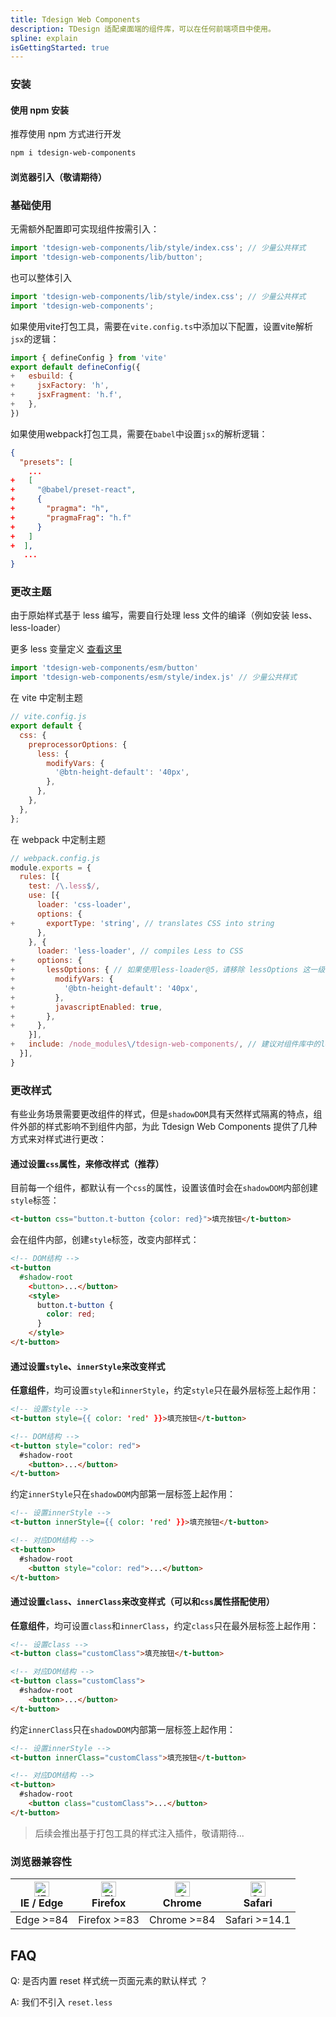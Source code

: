 ```yaml
---
title: Tdesign Web Components
description: TDesign 适配桌面端的组件库，可以在任何前端项目中使用。
spline: explain
isGettingStarted: true
---
```


### 安装

#### 使用 npm 安装

推荐使用 npm 方式进行开发

```bash
npm i tdesign-web-components
```

#### 浏览器引入（敬请期待）

### 基础使用

无需额外配置即可实现组件按需引入：

```javascript
import 'tdesign-web-components/lib/style/index.css'; // 少量公共样式
import 'tdesign-web-components/lib/button';
```

也可以整体引入

```javascript
import 'tdesign-web-components/lib/style/index.css'; // 少量公共样式
import 'tdesign-web-components';
```

如果使用vite打包工具，需要在`vite.config.ts`中添加以下配置，设置vite解析`jsx`的逻辑：

```javascript
import { defineConfig } from 'vite'
export default defineConfig({
+   esbuild: {
+     jsxFactory: 'h',
+     jsxFragment: 'h.f',
+   },
})
```

如果使用webpack打包工具，需要在`babel`中设置`jsx`的解析逻辑：

```json
{
  "presets": [
    ...
+   [
+     "@babel/preset-react",
+     {
+       "pragma": "h",
+       "pragmaFrag": "h.f"
+     }
+   ]
+  ],
   ...
}
```

### 更改主题

由于原始样式基于 less 编写，需要自行处理 less 文件的编译（例如安装 less、less-loader）

更多 less 变量定义 [查看这里](https://github.com/Tencent/tdesign-common/blob/main/style/web/_variables.less)

```javascript
import 'tdesign-web-components/esm/button'
import 'tdesign-web-components/esm/style/index.js' // 少量公共样式
```

在 vite 中定制主题

```javascript
// vite.config.js
export default {
  css: {
    preprocessorOptions: {
      less: {
        modifyVars: {
          '@btn-height-default': '40px',
        },
      },
    },
  },
};
```

在 webpack 中定制主题

```javascript
// webpack.config.js
module.exports = {
  rules: [{
    test: /\.less$/,
    use: [{
      loader: 'css-loader',
      options: {
+       exportType: 'string', // translates CSS into string
      },
    }, {
      loader: 'less-loader', // compiles Less to CSS
+     options: {
+       lessOptions: { // 如果使用less-loader@5，请移除 lessOptions 这一级直接配置选项。
+         modifyVars: {
+           '@btn-height-default': '40px',
+         },
+         javascriptEnabled: true,
+       },
+     },
    }],
+   include: /node_modules\/tdesign-web-components/, // 建议对组件库中的less单独处理
  }],
}
```

### 更改样式

有些业务场景需要更改组件的样式，但是`shadowDOM`具有天然样式隔离的特点，组件外部的样式影响不到组件内部，为此 Tdesign Web Components 提供了几种方式来对样式进行更改：

#### 通过设置`css`属性，来修改样式（推荐）
  
目前每一个组件，都默认有一个`css`的属性，设置该值时会在`shadowDOM`内部创建`style`标签：

```html
<t-button css="button.t-button {color: red}">填充按钮</t-button>
```

会在组件内部，创建`style`标签，改变内部样式：

```html
<!-- DOM结构 -->
<t-button
  #shadow-root
    <button>...</button>
    <style>
      button.t-button {
        color: red;
      }
    </style>
</t-button>
```

#### 通过设置`style`、`innerStyle`来改变样式

**任意组件**，均可设置`style`和`innerStyle`，约定`style`只在最外层标签上起作用：

```html
<!-- 设置style -->
<t-button style={{ color: 'red' }}>填充按钮</t-button>

<!-- DOM结构 -->
<t-button style="color: red">
  #shadow-root
    <button>...</button>
</t-button>
```

约定`innerStyle`只在`shadowDOM`内部第一层标签上起作用：
 
```html
<!-- 设置innerStyle -->
<t-button innerStyle={{ color: 'red' }}>填充按钮</t-button>

<!-- 对应DOM结构 -->
<t-button>
  #shadow-root
    <button style="color: red">...</button>
</t-button>
```

#### 通过设置`class`、`innerClass`来改变样式（可以和`css`属性搭配使用）

**任意组件**，均可设置`class`和`innerClass`，约定`class`只在最外层标签上起作用：

```html
<!-- 设置class -->
<t-button class="customClass">填充按钮</t-button>

<!-- 对应DOM结构 -->
<t-button class="customClass">
  #shadow-root
    <button>...</button>
</t-button>
```

约定`innerClass`只在`shadowDOM`内部第一层标签上起作用：

```html
<!-- 设置innerStyle -->
<t-button innerClass="customClass">填充按钮</t-button>

<!-- 对应DOM结构 -->
<t-button>
  #shadow-root
    <button class="customClass">...</button>
</t-button>
```

> 后续会推出基于打包工具的样式注入插件，敬请期待...

### 浏览器兼容性

| [<img src="https://tdesign.gtimg.com/docs/edge_48x48.png" alt="IE / Edge" width="24px" height="24px" />](http://godban.github.io/browsers-support-badges/)<br/> IE / Edge | [<img src="https://tdesign.gtimg.com/docs/firefox_48x48.png" alt="Firefox" width="24px" height="24px" />](http://godban.github.io/browsers-support-badges/)<br/>Firefox | [<img src="https://tdesign.gtimg.com/docs/chrome_48x48.png" alt="Chrome" width="24px" height="24px" />](http://godban.github.io/browsers-support-badges/)<br/>Chrome | [<img src="https://tdesign.gtimg.com/docs/safari_48x48.png" alt="Safari" width="24px" height="24px" />](http://godban.github.io/browsers-support-badges/)<br/>Safari |
| ------------------------------------------------------------------------------------------------------------------------------------------------------------------------- | ----------------------------------------------------------------------------------------------------------------------------------------------------------------------- | -------------------------------------------------------------------------------------------------------------------------------------------------------------------- | -------------------------------------------------------------------------------------------------------------------------------------------------------------------- |
| Edge >=84                                                                                                                                                                 | Firefox >=83                                                                                                                                                            | Chrome >=84                                                                                                                                                          | Safari >=14.1                                                                                                                                                        |

## FAQ

Q: 是否内置 reset 样式统一页面元素的默认样式 ？

A: 我们不引入 `reset.less`

